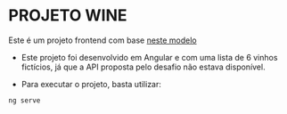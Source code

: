 # PROJETO WINE

Este é um projeto frontend com base [neste modelo](https://www.figma.com/file/gByBxI9GBHKUjXRtO2fFh2/28%2F10-%F0%9F%96%A5-%F0%9F%93%B1---Wine-Test---WEB-%26-APP?type=design&node-id=6847-4250&mode=design&t=yNaf1DVkO4sfmQgb-0)

- Este projeto foi desenvolvido em Angular e com uma lista de 6 vinhos fictícios, já que a API proposta pelo desafio não estava disponível.

- Para executar o projeto, basta utilizar:


```bash
ng serve
```